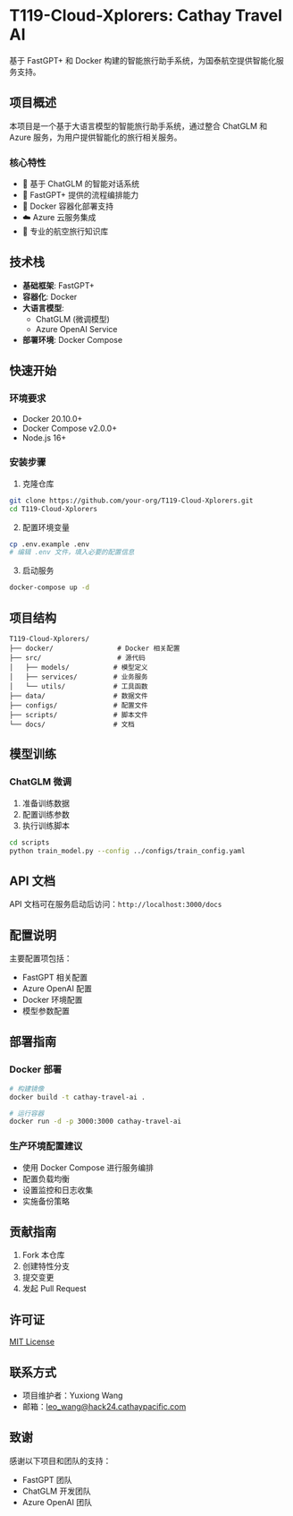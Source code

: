 # T119-Cloud-Xplorers: Cathay Travel AI

基于 FastGPT+ 和 Docker 构建的智能旅行助手系统，为国泰航空提供智能化服务支持。

## 项目概述

本项目是一个基于大语言模型的智能旅行助手系统，通过整合 ChatGLM 和 Azure 服务，为用户提供智能化的旅行相关服务。

### 核心特性

- 🤖 基于 ChatGLM 的智能对话系统
- 🔄 FastGPT+ 提供的流程编排能力
- 🐳 Docker 容器化部署支持
- ☁️ Azure 云服务集成
- 🛫 专业的航空旅行知识库

## 技术栈

- **基础框架**: FastGPT+
- **容器化**: Docker
- **大语言模型**: 
  - ChatGLM (微调模型)
  - Azure OpenAI Service
- **部署环境**: Docker Compose

## 快速开始

### 环境要求

- Docker 20.10.0+
- Docker Compose v2.0.0+
- Node.js 16+

### 安装步骤

1. 克隆仓库
```bash
git clone https://github.com/your-org/T119-Cloud-Xplorers.git
cd T119-Cloud-Xplorers
```

2. 配置环境变量
```bash
cp .env.example .env
# 编辑 .env 文件，填入必要的配置信息
```

3. 启动服务
```bash
docker-compose up -d
```

## 项目结构

```
T119-Cloud-Xplorers/
├── docker/                # Docker 相关配置
├── src/                   # 源代码
│   ├── models/           # 模型定义
│   ├── services/         # 业务服务
│   └── utils/            # 工具函数
├── data/                 # 数据文件
├── configs/              # 配置文件
├── scripts/              # 脚本文件
└── docs/                 # 文档
```

## 模型训练

### ChatGLM 微调

1. 准备训练数据
2. 配置训练参数
3. 执行训练脚本

```bash
cd scripts
python train_model.py --config ../configs/train_config.yaml
```

## API 文档

API 文档可在服务启动后访问：`http://localhost:3000/docs`

## 配置说明

主要配置项包括：

- FastGPT 相关配置
- Azure OpenAI 配置
- Docker 环境配置
- 模型参数配置

## 部署指南

### Docker 部署

```bash
# 构建镜像
docker build -t cathay-travel-ai .

# 运行容器
docker run -d -p 3000:3000 cathay-travel-ai
```

### 生产环境配置建议

- 使用 Docker Compose 进行服务编排
- 配置负载均衡
- 设置监控和日志收集
- 实施备份策略

## 贡献指南

1. Fork 本仓库
2. 创建特性分支
3. 提交变更
4. 发起 Pull Request

## 许可证

[MIT License](LICENSE)

## 联系方式

- 项目维护者：Yuxiong Wang
- 邮箱：leo_wang@hack24.cathaypacific.com 

## 致谢

感谢以下项目和团队的支持：

- FastGPT 团队
- ChatGLM 开发团队
- Azure OpenAI 团队
